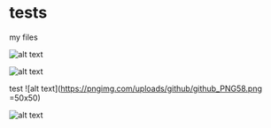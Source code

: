 # tests
my files

![alt text](https://camo.githubusercontent.com/6abf37065f7b08e6d6fd722800c000a8db2ba71f86186a00af911808d417a191/68747470733a2f2f706c61792d6c682e676f6f676c6575736572636f6e74656e742e636f6d2f45696344437a754e366c2d396734735a36757130666b70422d314163567a643648655a36757248334b4947676a772d775872727470555a61706a505632776769355234)


![alt text](https://info.legitsecurity.com/hubfs/Legit%20Security%20Featured%20Image%20v2.png)

test
![alt text](https://pngimg.com/uploads/github/github_PNG58.png =50x50)

![alt text](https://github.githubassets.com/assets/GitHub-Logo-ee398b662d42.png)
